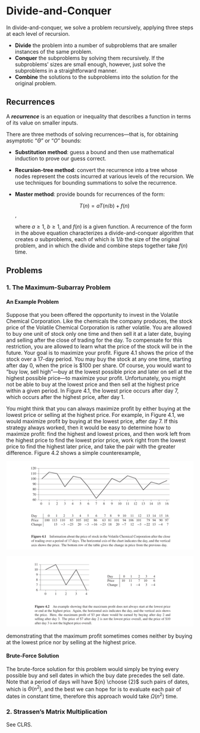# Divide-and-Conquer

In divide-and-conquer, we solve a problem recursively, applying three steps at each level of recursion.

- **Divide** the problem into a number of subproblems that are smaller instances of the same problem.
- **Conquer** the subproblems by solving them recursively. If the subproblems’ sizes are small enough,
however, just solve the subproblems in a straightforward manner.
- **Combine** the solutions to the subproblems into the solution for the original problem.

## Recurrences

A ***recurrence*** is an equation or inequality that describes a function in terms of its value on
smaller inputs.

There are three methods of solving recurrences—that is, for obtaining asymptotic “$\Theta$” or “$O$” bounds:

- **Substitution method**: guess a bound and then use mathematical induction to prove our guess correct.

- **Recursion-tree method**: convert the recurrence into a tree whose nodes represent the costs incurred at various levels of the recursion. We use techniques for bounding summations to solve the recurrence.

- **Master method**: provide bounds for recurrences of the form:

  $$T(n) = aT(n/b) + f(n)$$,

  where $a\geq1$, $b\geq1$, and $f(n)$ is a given function. A recurrence of the form in the above equation characterizes a divide-and-conquer algorithm that creates $a$ subproblems, each of which is $1/b$ the size of the original problem, and in which  the divide and combine steps together take $f(n)$ time.

## Problems

### 1. The Maximum-Subarray Problem

#### An Example Problem

Suppose that you been offered the opportunity to invest in the Volatile Chemical Corporation. Like the chemicals the company produces, the stock price of the Volatile Chemical Corporation is rather volatile. You are allowed to buy one unit of stock only one time and then sell it at a later date, buying and selling after the close of trading for the day. To compensate for this restriction, you are allowed to learn what the price of the stock will be in the future. Your goal is to maximize your profit. Figure 4.1 shows the price of the stock over a 17-day period. You may buy the stock at any one time, starting after day 0, when the price is $100 per share. Of course, you would want to “buy low, sell high”—buy at the lowest possible price and later on sell at the highest possible price—to maximize your profit. Unfortunately, you might not be able to buy at the lowest price and then sell at the highest price within a given period. In Figure 4.1, the lowest price occurs after day 7, which occurs after the highest price, after day 1. 

You might think that you can always maximize profit by either buying at the lowest price or selling at the highest price. For example, in Figure 4.1, we would maximize profit by buying at the lowest price, after day 7. If this strategy always worked, then it would be easy to determine how to maximize profit: find the highest and lowest prices, and then work left from the highest price to find the lowest prior price, work right from the lowest price to find the highest later price, and take the pair with the greater difference. Figure 4.2 shows a simple counterexample, 

![image-20190511191032323](README.assets/image-20190511191032323.png)

![image-20190511191339830](README.assets/image-20190511191339830.png)

demonstrating that the maximum profit sometimes comes neither by buying at the lowest price nor by selling at the highest price.

#### Brute-Force Solution

The brute-force solution for this problem would simply be trying every possible buy and sell dates in which the buy date precedes the sell date. Note that a period of days will have ${n} \choose {2}$ such pairs of dates, which is $\Theta(n^2)$, and the best we can hope for is to evaluate each pair of dates in constant time, therefore this approach would take $\Omega(n^2)$ time.

### 2. Strassen’s Matrix Multiplication

See CLRS.
